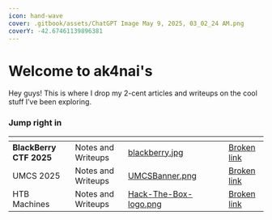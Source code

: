 ```yaml
---
icon: hand-wave
cover: .gitbook/assets/ChatGPT Image May 9, 2025, 03_02_24 AM.png
coverY: -42.67461139896381
---
```


# Welcome to ak4nai's

Hey guys! This is where I drop my 2-cent articles and writeups on the cool stuff I’ve been exploring.

### Jump right in

<table data-view="cards"><thead><tr><th></th><th></th><th data-hidden data-card-cover data-type="files"></th><th data-hidden></th><th data-hidden data-type="files"></th><th data-hidden data-card-target data-type="content-ref"></th></tr></thead><tbody><tr><td><strong>BlackBerry CTF 2025</strong></td><td>Notes and Writeups</td><td><a href=".gitbook/assets/blackberry.jpg">blackberry.jpg</a></td><td></td><td></td><td><a href="broken-reference">Broken link</a></td></tr><tr><td>UMCS 2025</td><td>Notes and Writeups</td><td><a href=".gitbook/assets/UMCSBanner.png">UMCSBanner.png</a></td><td></td><td></td><td><a href="broken-reference">Broken link</a></td></tr><tr><td>HTB Machines</td><td>Notes and Writeups</td><td><a href=".gitbook/assets/Hack-The-Box-logo.png">Hack-The-Box-logo.png</a></td><td></td><td></td><td><a href="broken-reference">Broken link</a></td></tr></tbody></table>
